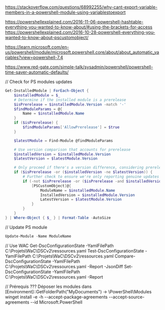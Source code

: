 https://stackoverflow.com/questions/68992255/why-cant-export-variable-members-in-a-powershell-module-using-variablestoexport

https://powershellexplained.com/2016-11-06-powershell-hashtable-everything-you-wanted-to-know-about/#using-the-brackets-for-access
https://powershellexplained.com/2016-10-28-powershell-everything-you-wanted-to-know-about-pscustomobject/

https://learn.microsoft.com/en-us/powershell/module/microsoft.powershell.core/about/about_automatic_variables?view=powershell-7.4

https://www.red-gate.com/simple-talk/sysadmin/powershell/powershell-time-saver-automatic-defaults/

// Check for PS modules updates

```powershell
Get-InstalledModule | ForEach-Object {
    $installedModule = $_
    # Determine if the installed module is a prerelease
    $isPrerelease = $installedModule.Version -match '-'
    $findModuleParams = @{
        Name = $installedModule.Name
    }
    if ($isPrerelease) {
        $findModuleParams['AllowPrerelease'] = $true
    }

    $latestModule = Find-Module @findModuleParams

    # Use version comparison that accounts for prerelease
    $installedVersion = $installedModule.Version
    $latestVersion = $latestModule.Version

    # Only proceed if there's a version difference, considering prerelease status
    if ($isPrerelease -or ($installedVersion -ne $latestVersion)) {
        # Further check to ensure we're only reporting genuine updates
        if (-not $isPrerelease -or ($isPrerelease -and $installedVersion -ne $latestVersion)) {
            [PSCustomObject]@{
                ModuleName = $installedModule.Name
                InstalledVersion = $installedModule.Version
                LatestVersion = $latestModule.Version
            }
        }
    }
} | Where-Object { $_ } | Format-Table -AutoSize
```

// Update PS module

```powershell
Update-Module -Name ModuleName
```

// Use WAC
Get-DscConfigurationState -YamlFilePath C:\Projets\WaC\DSCv2\ressources.yaml
Test-DscConfigurationState -YamlFilePath C:\Projets\WaC\DSCv2\ressources.yaml
Compare-DscConfigurationState -YamlFilePath C:\Projets\WaC\DSCv2\ressources.yaml -Report -JsonDiff
Set-DscConfigurationState -YamlFilePath C:\Projets\WaC\DSCv2\ressources.yaml -Report

// Prérequis ???
Déposer les modules dans [Environment]::GetFolderPath("MyDocuments") -> \PowerShell\Modules
winget install -e -h --accept-package-agreements --accept-source-agreements --id Microsoft.PowerShell
